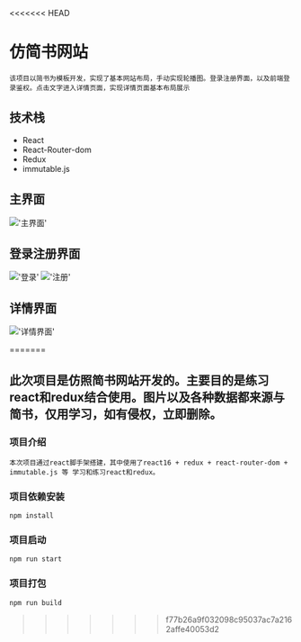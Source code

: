 <<<<<<< HEAD
# 仿简书网站
```
该项目以简书为模板开发，实现了基本网站布局，手动实现轮播图。登录注册界面，以及前端登录鉴权。点击文字进入详情页面，实现详情页面基本布局展示
```
## 技术栈
+ React
+ React-Router-dom
+ Redux
+ immutable.js
## 主界面
!['主界面'](https://github.com/qvlang/jianshulianxi/wiki/main.jpg)
## 登录注册界面
!['登录'](https://github.com/qvlang/jianshulianxi/wiki/login.jpg)
!['注册'](https://github.com/qvlang/jianshulianxi/wiki/register.jpg)
## 详情界面
!['详情界面'](https://github.com/qvlang/jianshulianxi/wiki/detail.jpg)

=======
## 此次项目是仿照简书网站开发的。主要目的是练习react和redux结合使用。图片以及各种数据都来源与简书，仅用学习，如有侵权，立即删除。
### 项目介绍
```
本次项目通过react脚手架搭建，其中使用了react16 + redux + react-router-dom + immutable.js 等 学习和练习react和redux。
```
### 项目依赖安装
```
npm install
```
### 项目启动
```
npm run start
```
### 项目打包
```
npm run build
```
>>>>>>> f77b26a9f032098c95037ac7a2162affe40053d2
